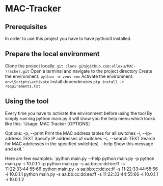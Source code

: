 # MAC-Tracker

## Prerequisites
In order to use this project you have to have python3 installed.

## Prepare the local environment
Clone the project locally: `git clone git@github.com:allexu/MAC-Tracker.git`
Open a terminal and navigate to the project directory
Create the environment: `python -m venv env`
Activate the environment: `env\Scripts\activate`
Install dependencies `pip install -r requirements.txt`

## Using the tool
Every time you have to activate the environment before using the tool
By simply running python main.py it will show you the help menu which looks like this:
`Usage: MAC Tracker [OPTIONS]

Options:
  -p, --print            Print the MAC address tables for all switches
  -i, --ip-address TEXT  Specify IP addresses of switches
  -s, --search TEXT      Search for MAC addresses in the specified switch(es)
  --help                 Show this message and exit.`
  
Here are few examples:
`python main.py --help
python main.py -p
python main.py -i 10.0.1.1 -p
python main.py -s aa:bb:cc:dd:ee:ff -s 11:22:33:44:55:66
python main.py -s aa:bb:cc:dd:ee:ff -s 11:22:33:44:55:66 -i 10.0.1.1
python main.py -s aa:bb:cc:dd:ee:ff -s 11:22:33:44:55:66 -i 10.0.1.1 -i 10.0.1.2
